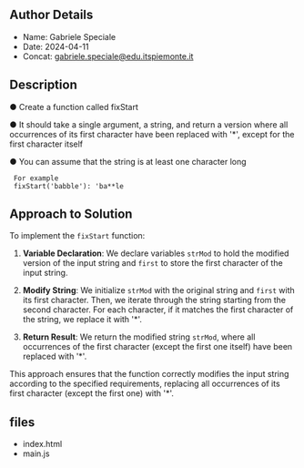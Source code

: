 ## Author Details

* Name: Gabriele Speciale
* Date: 2024-04-11
* Concat: gabriele.speciale@edu.itspiemonte.it




## Description
● Create a function called fixStart

● It should take a single argument, a string, and return a version where all occurrences of its 
     first character have been replaced with '*', except for the first character itself 

● You can assume that the string is at least one character long

     For example
     fixStart('babble'): 'ba**le





## Approach to Solution

To implement the `fixStart` function:

1. **Variable Declaration**: We declare variables `strMod` to hold the modified version of the input string and `first` to store the first character of the input string.

2. **Modify String**: We initialize `strMod` with the original string and `first` with its first character. Then, we iterate through the string starting from the second character. For each character, if it matches the first character of the string, we replace it with '*'.

3. **Return Result**: We return the modified string `strMod`, where all occurrences of the first character (except the first one itself) have been replaced with '*'.

This approach ensures that the function correctly modifies the input string according to the specified requirements, replacing all occurrences of its first character (except the first one) with '*'.






## files

* index.html
* main.js
